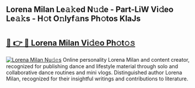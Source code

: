 ## Lorena Milan Le𝚊𝚔ed N𝚞𝚍e - Part-LiW Vi𝚍eo Le𝚊𝚔s - H𝚘t O𝚗lyf𝚊ns Ph𝚘tos KIaJs

# <h2><a href="http://hf5cttc.feru.top/?c=Lorena+Milan">🔗 👉 🔴 Lorena Milan Vi𝚍𝚎o Ph𝚘t𝚘𝚜</a></h2>

[![Lorena Milan Nu𝚍𝚎s](https://i.imgur.com/0TWrTi3.gif)](http://hf5cttc.feru.top/?c=Lorena+Milan)
Online personality Lorena Milan and content creator, recognized for publishing dance and lifestyle material through solo and collaborative dance routines and mini vlogs. Distinguished author Lorena Milan, recognized for their insightful writings and contributions to literature. 
